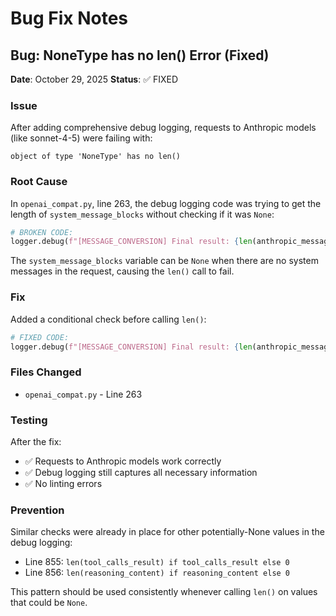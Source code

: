 # Bug Fix Notes

## Bug: NoneType has no len() Error (Fixed)

**Date**: October 29, 2025
**Status**: ✅ FIXED

### Issue
After adding comprehensive debug logging, requests to Anthropic models (like sonnet-4-5) were failing with:
```
object of type 'NoneType' has no len()
```

### Root Cause
In `openai_compat.py`, line 263, the debug logging code was trying to get the length of `system_message_blocks` without checking if it was `None`:

```python
# BROKEN CODE:
logger.debug(f"[MESSAGE_CONVERSION] Final result: {len(anthropic_messages)} Anthropic messages, {len(system_message_blocks)} system blocks")
```

The `system_message_blocks` variable can be `None` when there are no system messages in the request, causing the `len()` call to fail.

### Fix
Added a conditional check before calling `len()`:

```python
# FIXED CODE:
logger.debug(f"[MESSAGE_CONVERSION] Final result: {len(anthropic_messages)} Anthropic messages, {len(system_message_blocks) if system_message_blocks else 0} system blocks")
```

### Files Changed
- `openai_compat.py` - Line 263

### Testing
After the fix:
- ✅ Requests to Anthropic models work correctly
- ✅ Debug logging still captures all necessary information
- ✅ No linting errors

### Prevention
Similar checks were already in place for other potentially-None values in the debug logging:
- Line 855: `len(tool_calls_result) if tool_calls_result else 0`
- Line 856: `len(reasoning_content) if reasoning_content else 0`

This pattern should be used consistently whenever calling `len()` on values that could be `None`.
